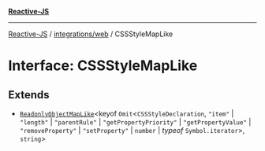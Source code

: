 [**Reactive-JS**](../../../README.md)

***

[Reactive-JS](../../../README.md) / [integrations/web](../README.md) / CSSStyleMapLike

# Interface: CSSStyleMapLike

## Extends

- [`ReadonlyObjectMapLike`](../../../collections/type-aliases/ReadonlyObjectMapLike.md)\<keyof `Omit`\<`CSSStyleDeclaration`, `"item"` \| `"length"` \| `"parentRule"` \| `"getPropertyPriority"` \| `"getPropertyValue"` \| `"removeProperty"` \| `"setProperty"` \| `number` \| *typeof* `Symbol.iterator`\>, `string`\>
